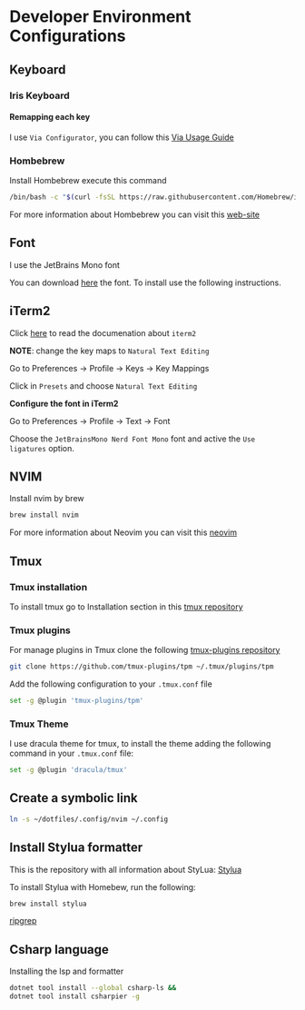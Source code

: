 # Developer Environment Configurations

## Keyboard

### Iris Keyboard

#### Remapping each key

I use `Via Configurator`, you can follow this [Via Usage Guide](https://docs.keeb.io/via)

### Hombebrew

Install Hombebrew execute this command

```bash
/bin/bash -c "$(curl -fsSL https://raw.githubusercontent.com/Homebrew/install/HEAD/install.sh)"
```

For more information about Hombebrew you can visit this [web-site](https://brew.sh/)

## Font

I use the JetBrains Mono font

You can download [here](https://www.jetbrains.com/lp/mono/) the font. To install use the following instructions.

## iTerm2

Click [here](https://iterm2.com/) to read the documenation about `iterm2`

**NOTE**: change the key maps to `Natural Text Editing`

Go to Preferences -> Profile -> Keys -> Key Mappings

Click in `Presets` and choose `Natural Text Editing`

**Configure the font in iTerm2**

Go to Preferences -> Profile -> Text -> Font

Choose the `JetBrainsMono Nerd Font Mono` font and active the `Use ligatures` option.

## NVIM

Install nvim by brew

```bash
brew install nvim
```

For more information about Neovim you can visit this [neovim](https://neovim.io/)

## Tmux

### Tmux installation

To install tmux go to Installation section in this <a target="_blank" href="https://github.com/tmux/tmux#welcome-to-tmux">tmux repository</a>

### Tmux plugins

For manage plugins in Tmux clone the following <a target="_blank" href="https://github.com/tmux-plugins/tpm">tmux-plugins repository</a>

```bash
git clone https://github.com/tmux-plugins/tpm ~/.tmux/plugins/tpm
```

Add the following configuration to your `.tmux.conf` file

```zsh
set -g @plugin 'tmux-plugins/tpm'
```

### Tmux Theme

I use dracula theme for tmux, to install the theme adding the following command in your `.tmux.conf` file:

```bash
set -g @plugin 'dracula/tmux'
```

## Create a symbolic link

```bash
ln -s ~/dotfiles/.config/nvim ~/.config
```

## Install Stylua formatter

This is the repository with all information about StyLua: [Stylua](https://github.com/JohnnyMorganz/StyLua)

To install Stylua with Homebew, run the following:

```bash
brew install stylua
```

[ripgrep](https://github.com/BurntSushi/ripgrep)

## Csharp language

Installing the lsp and formatter

```bash
dotnet tool install --global csharp-ls &&
dotnet tool install csharpier -g
```
